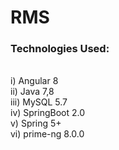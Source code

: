 # RMS

<b> <h3>Technologies Used: </h3></b>
<br>
      i) Angular 8 <br>
      ii) Java 7,8 <br>
      iii) MySQL 5.7 <br>
      iv) SpringBoot 2.0 <br>
      v) Spring 5+ <br>
      vi) prime-ng 8.0.0 <br>
